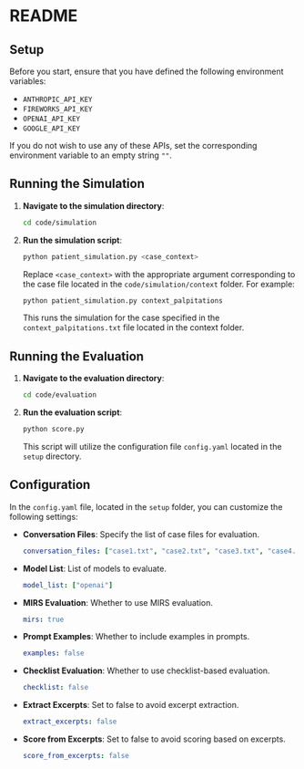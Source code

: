 # README

## Setup

Before you start, ensure that you have defined the following environment variables:

- `ANTHROPIC_API_KEY`
- `FIREWORKS_API_KEY`
- `OPENAI_API_KEY`
- `GOOGLE_API_KEY`

If you do not wish to use any of these APIs, set the corresponding environment variable to an empty string `""`.

## Running the Simulation

1. **Navigate to the simulation directory**:
   
   ```bash
   cd code/simulation
   ```

2. **Run the simulation script**:

   ```bash
   python patient_simulation.py <case_context>
   ```

   Replace `<case_context>` with the appropriate argument corresponding to the case file located in the `code/simulation/context` folder. For example:

   ```bash
   python patient_simulation.py context_palpitations
   ```

   This runs the simulation for the case specified in the `context_palpitations.txt` file located in the context folder.

## Running the Evaluation

1. **Navigate to the evaluation directory**:
   
   ```bash
   cd code/evaluation
   ```

2. **Run the evaluation script**:

   ```bash
   python score.py
   ```

   This script will utilize the configuration file `config.yaml` located in the `setup` directory.

## Configuration

In the `config.yaml` file, located in the `setup` folder, you can customize the following settings:

- **Conversation Files**: Specify the list of case files for evaluation.
  ```yaml
  conversation_files: ["case1.txt", "case2.txt", "case3.txt", "case4.txt", "dental1.txt", "dental2.txt", "dental3.txt", "behavioral1.txt", "behavioral2.txt", "behavioral3.txt"]
  ```

- **Model List**: List of models to evaluate.
  ```yaml
  model_list: ["openai"]
  ```

- **MIRS Evaluation**: Whether to use MIRS evaluation.
  ```yaml
  mirs: true
  ```

- **Prompt Examples**: Whether to include examples in prompts.
  ```yaml
  examples: false
  ```

- **Checklist Evaluation**: Whether to use checklist-based evaluation.
  ```yaml
  checklist: false
  ```

- **Extract Excerpts**: Set to false to avoid excerpt extraction.
  ```yaml
  extract_excerpts: false
  ```

- **Score from Excerpts**: Set to false to avoid scoring based on excerpts.
  ```yaml
  score_from_excerpts: false
  ```